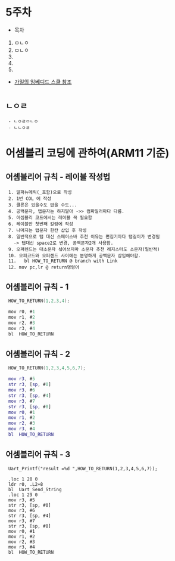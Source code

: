  # 5주차 
 - 목차 
  1. ㅁㄴㅇ 
  2. ㅁㄴㅇ
  3. 
  4. 
  5. 
 - [가일의 임베디드 스쿨 참조](https://blog.naver.com/guile21c)
 #
   ## ㄴㅇㄹ
     - ㄴㅇㄹㅁㄴㅇ
	 - ㄴㄴㅇㄹ



  # 어셈블리 코딩에 관하여(ARM11 기준)
   ## 어셈블리어 규칙 - 레이블 작성법
     1. 알파뉴메릭(_포함)으로 작성
     2. 1번 COL 에 작성
     3. 콜론은 있을수도 없을 수도...
     4. 공백문자, 탭문자는 하지말아 ->> 컴파일러마다 다름.
     5. 어셈블리 코드에서는 레이블 꼭 필요함
     6. 레이블만 첫번째 칼람에 작성
     7. 나머지는 탭문자 한칸 삽입 후 작성
     8. 일반적으로 탭 대신 스페이스바 추천 이유는 편집기마다 탭길이가 변경됨
	   -> 탭대신 space2로 변경, 공백문자2개 사용함.
     9. 오퍼렌드는 대소문자 섞어쓰지마 소문자 추천 레지스터도 소문자(일반적)
     10. 오피코드와 오퍼렌드 사이에는 분명하게 공백문자 삽입해야함.
     11.   bl HOW_TO_RETURN @ branch with Link
     12. mov pc,lr @ return명령어
  ## 어셈블리어 규칙 - 1
   ```c
	HOW_TO_RETURN(1,2,3,4);
   ```
   ```a
	mov	r0, #1
	mov	r1, #2
	mov	r2, #3
	mov	r3, #4
	bl	HOW_TO_RETURN
   ```
  ## 어셈블리어 규칙 - 2
   ```C
	HOW_TO_RETURN(1,2,3,4,5,6,7);
   ```
   ```m
	mov	r3, #5
	str	r3, [sp, #0]
	mov	r3, #6
	str	r3, [sp, #4]
	mov	r3, #7
	str	r3, [sp, #8]
	mov	r0, #1
	mov	r1, #2
	mov	r2, #3
	mov	r3, #4
	bl	HOW_TO_RETURN
   ```
  ## 어셈블리어 규칙 - 3

   ```
	Uart_Printf("result =%d ",HOW_TO_RETURN(1,2,3,4,5,6,7));
   ```
   ```
	.loc 1 28 0
	ldr	r0, .L2+8
	bl	Uart_Send_String
	.loc 1 29 0
	mov	r3, #5
	str	r3, [sp, #0]
	mov	r3, #6
	str	r3, [sp, #4]
	mov	r3, #7
	str	r3, [sp, #8]
	mov	r0, #1
	mov	r1, #2
	mov	r2, #3
	mov	r3, #4
	bl	HOW_TO_RETURN
   ```
